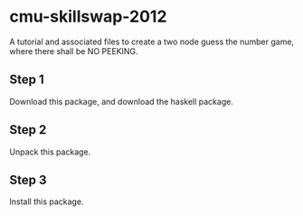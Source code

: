 cmu-skillswap-2012
==================

A tutorial and associated files to create a two node guess the number game, where there shall be NO PEEKING. 


Step 1
------

Download this package, and download the haskell package.

Step 2
------

Unpack this package.

Step 3
------

Install this package.